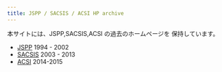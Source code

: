 ```yaml
---
title: JSPP / SACSIS / ACSI HP archive
---
```


本サイトには、JSPP,SACSIS,ACSI の過去のホームページを
保持しています。

- [JSPP](/history/JSPP/index.html) 1994 - 2002
- [SACSIS](/history/SACSIS/index.html) 2003 - 2013
- [ACSI](/history/ACSI/index.html) 2014-2015

